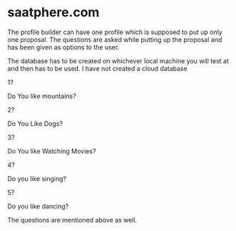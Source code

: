 # saatphere.com

The profile builder can have one profile which is supposed to put up only one proposal.
The questions are asked while putting up the proposal and has been given as options to the user.

The database has to be created on whichever local machine you will test at and then has to be used.
I have not created a cloud database

1?

Do You like mountains?

2? 

Do You Like Dogs?

3?

Do You  like Watching Movies?

4?

Do you like singing?

5?

Do you like dancing?

The questions are mentioned above as well.
